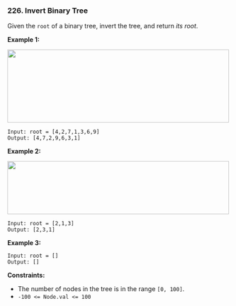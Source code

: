 ### 226. Invert Binary Tree

Given the `root` of a binary tree, invert the tree, and return *its
root*.

**Example 1:**

<img
src="https://assets.leetcode.com/uploads/2021/03/14/invert1-tree.jpg"
style="width: 500px; height: 165px;" />

    Input: root = [4,2,7,1,3,6,9]
    Output: [4,7,2,9,6,3,1]

**Example 2:**

<img
src="https://assets.leetcode.com/uploads/2021/03/14/invert2-tree.jpg"
style="width: 500px; height: 120px;" />

    Input: root = [2,1,3]
    Output: [2,3,1]

**Example 3:**

    Input: root = []
    Output: []

**Constraints:**

- The number of nodes in the tree is in the range `[0, 100]`.
- `-100 <= Node.val <= 100`
